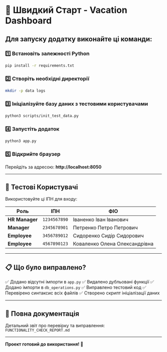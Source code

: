 # 🚀 Швидкий Старт - Vacation Dashboard

## Для запуску додатку виконайте ці команди:

### 1️⃣ Встановіть залежності Python
```bash
pip install -r requirements.txt
```

### 2️⃣ Створіть необхідні директорії
```bash
mkdir -p data logs
```

### 3️⃣ Ініціалізуйте базу даних з тестовими користувачами
```bash
python3 scripts/init_test_data.py
```

### 4️⃣ Запустіть додаток
```bash
python3 app.py
```

### 5️⃣ Відкрийте браузер
Перейдіть за адресою: **http://localhost:8050**

---

## 🔐 Тестові Користувачі

Використовуйте ці ІПН для входу:

| Роль | ІПН | ФІО |
|------|-----|-----|
| **HR Manager** | `1234567890` | Іваненко Іван Іванович |
| **Manager** | `2345678901` | Петренко Петро Петрович |
| **Employee** | `3456789012` | Сидоренко Сидір Сидорович |
| **Employee** | `4567890123` | Коваленко Олена Олександрівна |

---

## 📋 Що було виправлено?

✅ Додано відсутні імпорти в `app.py`
✅ Видалено дубльовані функції
✅ Додано імпорти в `db_operations.py`
✅ Виправлено тестовий код
✅ Перевірено синтаксис всіх файлів
✅ Створено скрипт ініціалізації даних

---

## 📖 Повна документація

Детальний звіт про перевірку та виправлення: `FUNCTIONALITY_CHECK_REPORT.md`

---

**Проект готовий до використання! 🎉**
